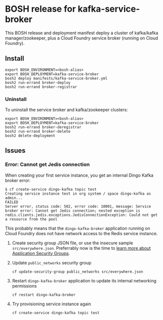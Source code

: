 # BOSH release for kafka-service-broker

This BOSH release and deployment manifest deploy a cluster of kafka/kafka manager/zookeeper, plus a Cloud Foundry service broker (running on Cloud Foundry).

## Install

```
export BOSH_ENVIRONMENT=<bosh-alias>
export BOSH_DEPLOYMENT=kafka-service-broker
bosh2 deploy manifests/kafka-service-broker.yml
bosh2 run-errand broker-deploy
bosh2 run-errand broker-registrar
```

### Uninstall

To uninstall the service broker and kafka/zookeeper clusters:

```
export BOSH_ENVIRONMENT=<bosh-alias>
export BOSH_DEPLOYMENT=kafka-service-broker
bosh2 run-errand broker-deregistrar
bosh2 run-errand broker-delete
bosh2 delete-deployment
```

## Issues


### Error: Cannot get Jedis connection

When creating your first service instance, you get an internal Dingo Kafka broker error:

```
$ cf create-service dingo-kafka topic test
Creating service instance test in org system / space dingo-kafka as admin...
FAILED
Server error, status code: 502, error code: 10001, message: Service broker error: Cannot get Jedis connection; nested exception is redis.clients.jedis.exceptions.JedisConnectionException: Could not get a resource from the pool
```

This probably means that the `dingo-kafka-broker` application running on Cloud Foundry does not have network access to the Redis service instance.

1. Create security group JSON file, or use the insecure sample `src/everywhere.json`. Preferrably now is the time to [learn more about Application Security Groups](https://docs.cloudfoundry.org/concepts/asg.html).
2. Update `public_networks` security group

    ```
    cf update-security-group public_networks src/everywhere.json
    ```

3. Restart `dingo-kafka-broker` application to update its internal networking permissions

    ```
    cf restart dingo-kafka-broker
    ```

4. Try provisioning service instance again

    ```
    cf create-service dingo-kafka topic test
    ```
